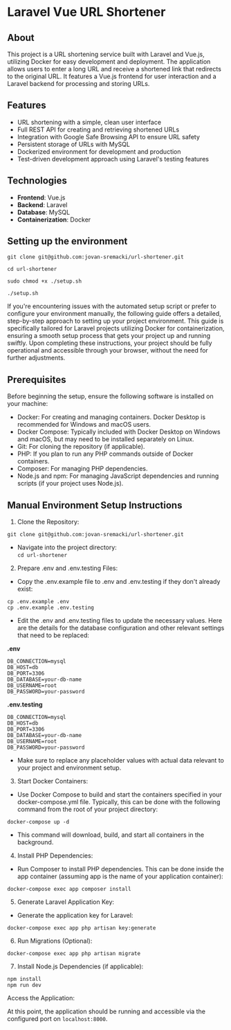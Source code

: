# Laravel Vue URL Shortener

## About

This project is a URL shortening service built with Laravel and Vue.js, utilizing Docker for easy development and deployment. The application allows users to enter a long URL and receive a shortened link that redirects to the original URL. It features a Vue.js frontend for user interaction and a Laravel backend for processing and storing URLs.

## Features

- URL shortening with a simple, clean user interface
- Full REST API for creating and retrieving shortened URLs
- Integration with Google Safe Browsing API to ensure URL safety
- Persistent storage of URLs with MySQL
- Dockerized environment for development and production
- Test-driven development approach using Laravel's testing features

## Technologies

- **Frontend**: Vue.js
- **Backend**: Laravel
- **Database**: MySQL
- **Containerization**: Docker


## Setting up the environment

```
git clone git@github.com:jovan-sremacki/url-shortener.git

cd url-shortener

sudo chmod +x ./setup.sh

./setup.sh
```

If you're encountering issues with the automated setup script or prefer to configure your environment manually, the following guide offers a detailed, step-by-step approach to setting up your project environment. This guide is specifically tailored for Laravel projects utilizing Docker for containerization, ensuring a smooth setup process that gets your project up and running swiftly. Upon completing these instructions, your project should be fully operational and accessible through your browser, without the need for further adjustments.

## Prerequisites
Before beginning the setup, ensure the following software is installed on your machine:

- Docker: For creating and managing containers. Docker Desktop is recommended for Windows and macOS users.
- Docker Compose: Typically included with Docker Desktop on Windows and macOS, but may need to be installed separately on Linux.
- Git: For cloning the repository (if applicable).
- PHP: If you plan to run any PHP commands outside of Docker containers.
- Composer: For managing PHP dependencies.
- Node.js and npm: For managing JavaScript dependencies and running scripts (if your project uses Node.js).

## Manual Environment Setup Instructions

1. Clone the Repository:

```
git clone git@github.com:jovan-sremacki/url-shortener.git
```

- Navigate into the project directory:<br>
   `cd url-shortener`<br>

2. Prepare .env and .env.testing Files:

- Copy the .env.example file to .env and .env.testing if they don't already exist:

```
cp .env.example .env
cp .env.example .env.testing
```

- Edit the .env and .env.testing files to update the necessary values. Here are the details for the database configuration and other relevant settings that need to be replaced:

<b>.env</b>

```
DB_CONNECTION=mysql
DB_HOST=db
DB_PORT=3306
DB_DATABASE=your-db-name
DB_USERNAME=root
DB_PASSWORD=your-password
```

<b>.env.testing</b>

```
DB_CONNECTION=mysql
DB_HOST=db
DB_PORT=3306
DB_DATABASE=your-db-name
DB_USERNAME=root
DB_PASSWORD=your-password
```

- Make sure to replace any placeholder values with actual data relevant to your project and environment setup.

3. Start Docker Containers:

- Use Docker Compose to build and start the containers specified in your docker-compose.yml file. Typically, this can be done with the following command from the root of your project directory:

`docker-compose up -d`<br>

- This command will download, build, and start all containers in the background.

4. Install PHP Dependencies:

- Run Composer to install PHP dependencies. This can be done inside the app container (assuming app is the name of your application container):

`docker-compose exec app composer install`

5. Generate Laravel Application Key:

- Generate the application key for Laravel:

`docker-compose exec app php artisan key:generate`<br>

6. Run Migrations (Optional):

`docker-compose exec app php artisan migrate`

7. Install Node.js Dependencies (if applicable):

```
npm install
npm run dev
```

Access the Application:

At this point, the application should be running and accessible via the configured port on `localhost:8000`.